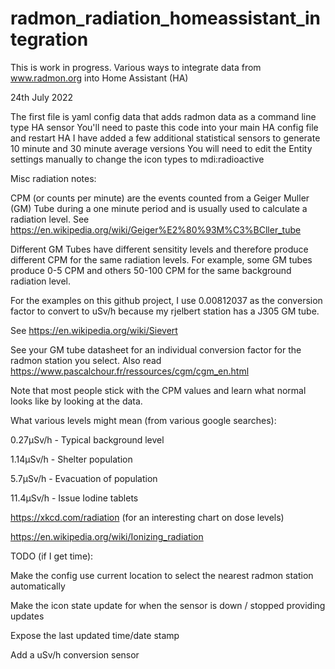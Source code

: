 # radmon_radiation_homeassistant_integration

This is work in progress. Various ways to integrate data from www.radmon.org into Home Assistant (HA)


24th July 2022

The first file is yaml config data that adds radmon data as a command line type HA sensor
You'll need to paste this code into your main HA config file and restart HA
I have added a few additional statistical sensors to generate 10 minute and 30 minute average versions
You will need to edit the Entity settings manually to change the icon types to mdi:radioactive


Misc radiation notes:

CPM (or counts per minute) are the events counted from a Geiger Muller (GM) Tube during a one minute period and is usually used
to calculate a radiation level. See https://en.wikipedia.org/wiki/Geiger%E2%80%93M%C3%BCller_tube

Different GM Tubes have different sensitity levels and therefore produce different CPM for the same radiation levels. For example, some GM tubes produce 0-5 CPM and others 50-100 CPM for the same background radiation level. 

For the examples on this github project, I use 0.00812037 as the conversion factor to convert to uSv/h because my rjelbert station has a J305 GM tube. 

See https://en.wikipedia.org/wiki/Sievert

See your GM tube datasheet for an individual conversion factor for the radmon station you select. Also read https://www.pascalchour.fr/ressources/cgm/cgm_en.html 

Note that most people stick with the CPM values and learn what normal looks like by looking at the data.


What various levels might mean (from various google searches):

0.27µSv/h - Typical background level

1.14µSv/h - Shelter population

5.7µSv/h  - Evacuation of population

11.4µSv/h - Issue Iodine tablets

https://xkcd.com/radiation (for an interesting chart on dose levels)

https://en.wikipedia.org/wiki/Ionizing_radiation



TODO (if I get time):

Make the config use current location to select the nearest radmon station automatically

Make the icon state update for when the sensor is down / stopped providing updates

Expose the last updated time/date stamp

Add a uSv/h conversion sensor
